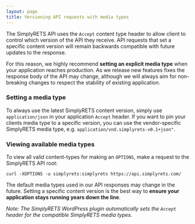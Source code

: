 ```yaml
---
layout: page
title: Versioning API requests with media types
---
```


The SimplyRETS API uses the `Accept` content type header to allow
client to control which version of the API they receive. API requests
that set a specific content version will remain backwards compatible
with future updates to the response.

For this reason, we highly recommend **setting an explicit media
type** when your application reaches production. As we release new
features fixes the response body of the API may change, although we
will always aim for non-breaking changes to respect the stability of
existing application.

### Setting a media type

To always use the latest SimplyRETS content version, simply use
`application/json` in your application `Accept` header.  If you want
to pin your clients media type to a specific version, you can use the
vendor-specific SimplyRETS media type,
e.g. `application/vnd.simplyrets-v0.1+json"`.

### Viewing available media types

To view all valid content-types for making an `OPTIONS`, make a
request to the SimplyRETS API root:

```
curl -XOPTIONS -u simplyrets:simplyrets https://api.simplyrets.com/
```

The default media types used in our API responses may change in the
future. Setting a specific content version is the best way to **ensure
your application stays running years down the line**.

_Note: The SimplyRETS WordPress plugin automatically sets the `Accept`
header for the compatible SimplyRETS media types._
